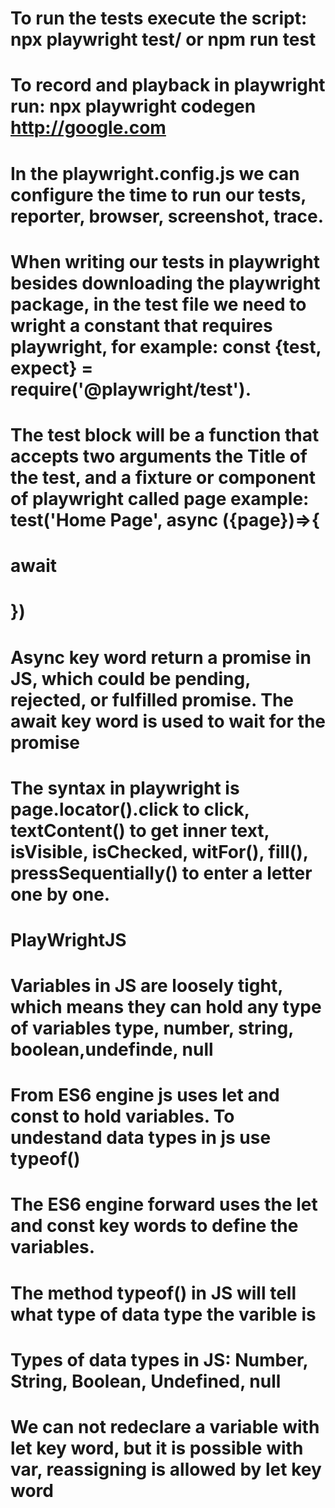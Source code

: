 # To run the tests execute the script: npx playwright test/ or npm run test
# To record and playback in playwright run: npx playwright codegen http://google.com
# In the playwright.config.js we can configure the time to run our tests, reporter, browser, screenshot, trace.
# When writing our tests in playwright besides downloading the playwright package, in the test file we need to wright a constant that requires playwright, for example: const {test, expect} = require('@playwright/test').
# The test block will be a function that accepts two arguments the Title of the test, and a fixture or component of playwright called page example: test('Home Page', async ({page})=>{
   #  await
# })
# Async key word return a promise in JS, which could be pending, rejected, or fulfilled promise. The await key word is used to wait for the promise
# The syntax in playwright is page.locator().click to click, textContent() to get inner text, isVisible, isChecked, witFor(), fill(), pressSequentially() to enter a letter one by one.

# PlayWrightJS
# Variables in JS are loosely tight, which means they can hold any type of variables type, number, string, boolean,undefinde, null
# From ES6 engine js uses let and const to hold variables. To undestand data types in js use typeof()
# The ES6 engine forward uses the let and const key words to define the variables.
# The method typeof() in JS will tell what type of data type the varible is
# Types of data types in JS: Number, String, Boolean, Undefined, null
# We can not redeclare a variable with let key word, but it is possible with var, reassigning is allowed by let key word